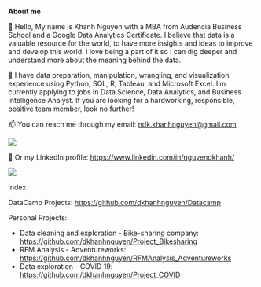 **About me**

👋 Hello, My name is Khanh Nguyen with a MBA from Audencia Business School and a Google Data Analytics Certificate. I believe that data is a valuable resource for the world, to have more insights and ideas to improve and develop this world. I love being a part of it so I can dig deeper and understand more about the meaning behind the data.

👀 I have data preparation, manipulation, wrangling, and visualization experience using Python, SQL, R, Tableau, and Microsoft Excel. I’m currently applying to jobs in Data Science, Data Analytics, and Business Intelligence Analyst. If you are looking for a hardworking, responsible, positive team member, look no further!

📫 You can reach me through my email: ndk.khanhnguyen@gmail.com 

<img src="{https://img.shields.io/badge/Google%20Analytics-E37400?style=for-the-badge&logo=google%20analytics&logoColor=white}" />

🔭 Or my LinkedIn profile: https://www.linkedin.com/in/nguyendkhanh/

<img src="{https://img.shields.io/badge/LinkedIn-0077B5?style=for-the-badge&logo=linkedin&logoColor=white}" />
 
 Index

 DataCamp Projects: https://github.com/dkhanhnguyen/Datacamp

 Personal Projects:
  + Data cleaning and exploration - Bike-sharing company: https://github.com/dkhanhnguyen/Project_Bikesharing
  + RFM Analysis - Adventureworks: https://github.com/dkhanhnguyen/RFMAnalysis_Adventureworks
  + Data exploration - COVID 19: https://github.com/dkhanhnguyen/Project_COVID

